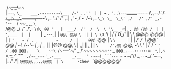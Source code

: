  ,\/~~~\_                            _/~~~~\
 |  ---, `\_    ___,-------~~\__  /~' ,,''  |
 | `~`, ',,\`-~~--_____    ---  - /, ,--/ '/'
  `\_|\ _\`    ______,---~~~\  ,_   '\_/' /'
    \,_|   , '~,/'~   /~\ ,_  `\_\ \_  \_\'
    ,/   /' ,/' _,-'~~  `\  ~~\_ ,_  `\  `\
  /@@ _/  /' ./',-                 \       `@,
  @@ '   |  ___/  /'  /  \  \ '\__ _`~|, `, @@
/@@ /  | | ',___  |  |    `  | ,,---,  |  | `@@,
@@@ \  | | \ \O_`\ |        / / O_/' | \  \  @@@
@@@ |  | `| '   ~ / ,          ~     /  |    @@@
`@@ |   \ `\     ` |         | |  _/'  /'  | @@'
 @@ |    ~\ /--'~  |       , |  \__   |    | |@@
 @@, \     | ,,|   |       ,,|   | `\     /',@@
 `@@, ~\   \ '     |       / /    `' '   / ,@@
  @@@,    \    ~~\ `\/~---'~/' _ /'~~~~~~~~--,_
   `@@@_,---::::::=  `-,| ,~  _=:::::''''''    `
   ,/~~_---'_,-___     _-__  ' -~~~\_```---
     ~`   ~~_/'// _,--~\_/ '~--, |\_
          /' /'| `@@@@@,,,,,@@@@  | \      -Chev
               `     `@@@@@@'